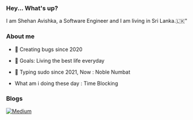 ### Hey... What's up?  
I am Shehan Avishka, a Software Engineer and I am living in Sri Lanka.🇱🇰"

### About me  
- 🦈 Creating bugs since 2020
- 🎯 Goals: Living the best life everyday
- 🐧 Typing sudo since 2021, Now : Noble Numbat

- What am i doing these day : Time Blocking
### Blogs
 [![Medium](https://img.shields.io/badge/Medium-12100E?style=for-the-badge&logo=medium&logoColor=white)](https://medium.com/@shehaan.avishka00)

